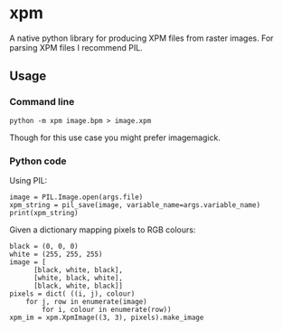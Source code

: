 # xpm

A native python library for producing XPM files from raster images.
For parsing XPM files I recommend PIL.

## Usage

### Command line

    python -m xpm image.bpm > image.xpm

Though for this use case you might prefer imagemagick.

### Python code

Using PIL:

    image = PIL.Image.open(args.file)
    xpm_string = pil_save(image, variable_name=args.variable_name)
    print(xpm_string)

Given a dictionary mapping pixels to RGB colours:

    black = (0, 0, 0)
    white = (255, 255, 255)
    image = [
          [black, white, black],
          [white, black, white],
          [black, white, black]]
    pixels = dict( ((i, j), colour)
        for j, row in enumerate(image)
            for i, colour in enumerate(row))
    xpm_im = xpm.XpmImage((3, 3), pixels).make_image
